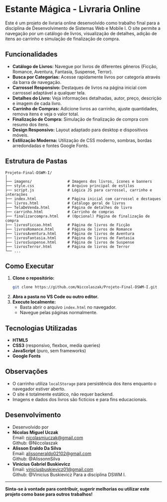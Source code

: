 # Estante Mágica - Livraria Online

Este é um projeto de livraria online desenvolvido como trabalho final para a disciplina de Desenvolvimento de Sistemas Web e Mobile I. O site permite a navegação por um catálogo de livros, visualização de detalhes, adição de itens ao carrinho e simulação de finalização de compra.

## Funcionalidades

- **Catálogo de Livros:** Navegue por livros de diferentes gêneros (Ficção, Romance, Aventura, Fantasia, Suspense, Terror).
- **Busca por Categorias:** Acesse rapidamente livros por categoria através da barra de navegação.
- **Carrossel Responsivo:** Destaques de livros na página inicial com carrossel adaptável a qualquer tela.
- **Detalhes do Livro:** Veja informações detalhadas, autor, preço, descrição e imagem de cada livro.
- **Carrinho de Compras:** Adicione livros ao carrinho, ajuste quantidades, remova itens e veja o valor total.
- **Finalização de Compra:** Simulação de finalização de compra com resumo dos itens.
- **Design Responsivo:** Layout adaptado para desktop e dispositivos móveis.
- **Estilização Moderna:** Utilização de CSS moderno, sombras, bordas arredondadas e fontes Google Fonts.

## Estrutura de Pastas

```
Projeto-Final-DSWM-I/
│
├── imagens/                # Imagens dos livros, ícones e banners
├── style.css               # Arquivo principal de estilos
├── script.js               # Lógica JS para carrossel, carrinho e interações
├── index.html              # Página inicial com carrossel e destaques
├── livros.html             # Catálogo geral de livros
├── TelaDeVenda.html        # Página de detalhes do livro
├── carrinho.html           # Carrinho de compras
├── finalizarcompra.html    # (Opcional) Página de finalização de compra
├── livrosFiccao.html       # Página de livros de Ficção
├── livrosRomance.html      # Página de livros de Romance
├── livrosAventura.html     # Página de livros de Aventura
├── livrosFantasia.html     # Página de livros de Fantasia
├── livrosSuspense.html     # Página de livros de Suspense
├── livrosTerror.html       # Página de livros de Terror
└── ...
```

## Como Executar

1. **Clone o repositório:**
   ```bash
   git clone https://github.com/Niccolaszak/Projeto-Final-DSWM-I.git
   ```
2. **Abra a pasta no VS Code ou outro editor.**
3. **Execute localmente:**
   - Basta abrir o arquivo `index.html` no navegador.
   - Navegue pelas páginas normalmente.

## Tecnologias Utilizadas

- **HTML5**
- **CSS3** (responsivo, flexbox, media queries)
- **JavaScript** (puro, sem frameworks)
- **Google Fonts**

## Observações

- O carrinho utiliza `localStorage` para persistência dos itens enquanto o navegador estiver aberto.
- O site é totalmente estático, não requer backend.
- Imagens e dados dos livros são fictícios e para fins educacionais.

## Desenvolvimento

- Desenvolvido por
- <strong>Nicolas Miguel Uczak</strong><br>
  Email: nicolasmiuczak@gmail.com<br>
  Github: @Niccolaszak
- <strong>Alisson Eraldo Da Silva</strong><br>
  Email: alissoneraldo02102@gmail.com<br>
  Github: @AlissonnSilva
- <strong>Vinicius Gabriel Buskievicz</strong><br>
  Email: viniciusbuskievicz01@gmail.com<br>
  Github: @Vinicius Buskievicz
Para a disciplina DSWM I.

---

**Sinta-se à vontade para contribuir, sugerir melhorias ou utilizar este projeto como base para outros trabalhos!**
